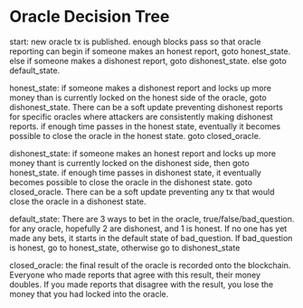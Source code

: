 Oracle Decision Tree
===========

start:
  new oracle tx is published.
  enough blocks pass so that oracle reporting can begin
  if someone makes an honest report, goto honest_state.
  else if someone makes a dishonest report, goto dishonest_state.
  else goto default_state.

honest_state:
  if someone makes a dishonest report and locks up more money than is currently locked on the honest side of the oracle, goto dishonest_state. There can be a soft update preventing dishonest reports for specific oracles where attackers are consistently making dishonest reports.
  if enough time passes in the honest state, eventually it becomes possible to close the oracle in the honest state. goto closed_oracle.

dishonest_state:
  if someone makes an honest report and locks up more money thant is currently locked on the dishonest side, then goto honest_state.
  if enough time passes in dishonest state, it eventually becomes possible to close the oracle in the dishonest state. goto closed_oracle. There can be a soft update preventing any tx that would close the oracle in a dishonest state.

default_state:
  There are 3 ways to bet in the oracle, true/false/bad_question. for any oracle, hopefully 2 are dishonest, and 1 is honest.
  If no one has yet made any bets, it starts in the default state of bad_question. If bad_question is honest, go to honest_state, otherwise go to dishonest_state

closed_oracle:
  the final result of the oracle is recorded onto the blockchain. Everyone who made reports that agree with this result, their money doubles. If you made reports that disagree with the result, you lose the money that you had locked into the oracle.